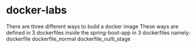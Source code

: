 # docker-labs

There are three different ways to build a docker image
These ways are defined in 3 dockerfiles inside the spring-boot-app in 3 dockerfiles namely:
dockerfile
dockerfile_normal
dockerfile_nulti_stage
